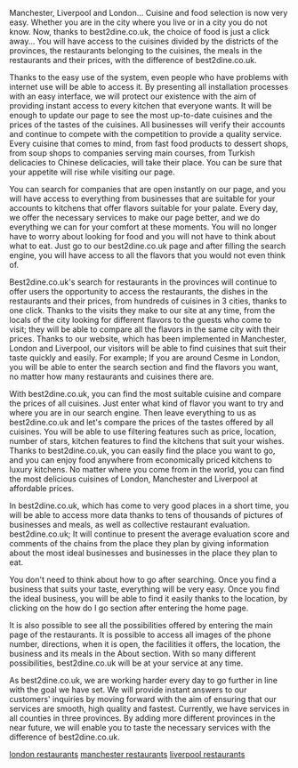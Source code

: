 Manchester, Liverpool and London... Cuisine and food selection is now very easy. Whether you are in the city where you live or in a city you do not know. Now, thanks to best2dine.co.uk, the choice of food is just a click away... You will have access to the cuisines divided by the districts of the provinces, the restaurants belonging to the cuisines, the meals in the restaurants and their prices, with the difference of best2dine.co.uk.

Thanks to the easy use of the system, even people who have problems with internet use will be able to access it. By presenting all installation processes with an easy interface, we will protect our existence with the aim of providing instant access to every kitchen that everyone wants. It will be enough to update our page to see the most up-to-date cuisines and the prices of the tastes of the cuisines. All businesses will verify their accounts and continue to compete with the competition to provide a quality service. Every cuisine that comes to mind, from fast food products to dessert shops, from soup shops to companies serving main courses, from Turkish delicacies to Chinese delicacies, will take their place. You can be sure that your appetite will rise while visiting our page.

You can search for companies that are open instantly on our page, and you will have access to everything from businesses that are suitable for your accounts to kitchens that offer flavors suitable for your palate. Every day, we offer the necessary services to make our page better, and we do everything we can for your comfort at these moments. You will no longer have to worry about looking for food and you will not have to think about what to eat. Just go to our best2dine.co.uk page and after filling the search engine, you will have access to all the flavors that you would not even think of.

Best2dine.co.uk's search for restaurants in the provinces will continue to offer users the opportunity to access the restaurants, the dishes in the restaurants and their prices, from hundreds of cuisines in 3 cities, thanks to one click. Thanks to the visits they make to our site at any time, from the locals of the city looking for different flavors to the guests who come to visit; they will be able to compare all the flavors in the same city with their prices. Thanks to our website, which has been implemented in Manchester, London and Liverpool, our visitors will be able to find cuisines that suit their taste quickly and easily. For example; If you are around Cesme in London, you will be able to enter the search section and find the flavors you want, no matter how many restaurants and cuisines there are.

With best2dine.co.uk, you can find the most suitable cuisine and compare the prices of all cuisines. Just enter what kind of flavor you want to try and where you are in our search engine. Then leave everything to us as best2dine.co.uk and let's compare the prices of the tastes offered by all cuisines. You will be able to use filtering features such as price, location, number of stars, kitchen features to find the kitchens that suit your wishes. Thanks to best2dine.co.uk, you can easily find the place you want to go, and you can enjoy food anywhere from economically priced kitchens to luxury kitchens. No matter where you come from in the world, you can find the most delicious cuisines of London, Manchester and Liverpool at affordable prices.

In best2dine.co.uk, which has come to very good places in a short time, you will be able to access more data thanks to tens of thousands of pictures of businesses and meals, as well as collective restaurant evaluation. best2dine.co.uk; It will continue to present the average evaluation score and comments of the chains from the place they plan by giving information about the most ideal businesses and businesses in the place they plan to eat.

You don't need to think about how to go after searching. Once you find a business that suits your taste, everything will be very easy. Once you find the ideal business, you will be able to find it easily thanks to the location, by clicking on the how do I go section after entering the home page.

It is also possible to see all the possibilities offered by entering the main page of the restaurants. It is possible to access all images of the phone number, directions, when it is open, the facilities it offers, the location, the business and its meals in the About section. With so many different possibilities, best2dine.co.uk will be at your service at any time.

As best2dine.co.uk, we are working harder every day to go further in line with the goal we have set. We will provide instant answers to our customers' inquiries by moving forward with the aim of ensuring that our services are smooth, high quality and fastest. Currently, we have services in all counties in three provinces. By adding more different provinces in the near future, we will enable you to taste the necessary services with the difference of best2dine.co.uk.

<a href="https://www.best2dine.co.uk/london-restaurants" title="london restaurants" rel="dofollow">london restaurants</a>
<a href="https://www.best2dine.co.uk/manchester-restaurants" title="manchester restaurants" rel="dofollow">manchester restaurants</a>
<a href="https://www.best2dine.co.uk/liverpool-restaurants" title="liverpool restaurants" rel="dofollow">liverpool restaurants</a>
